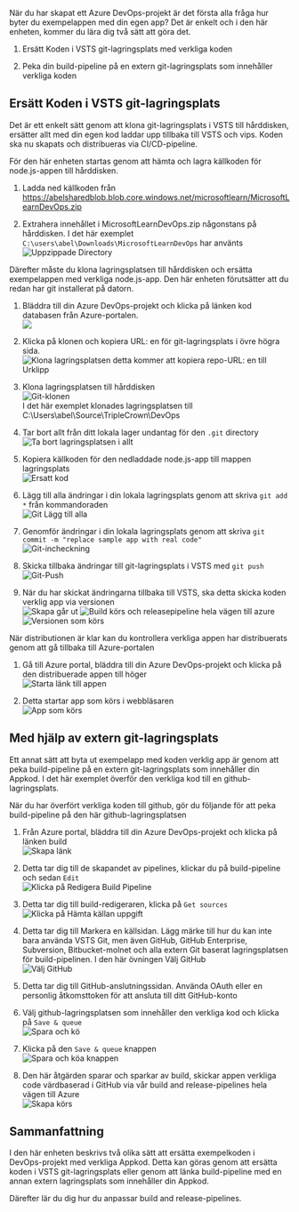 När du har skapat ett Azure DevOps-projekt är det första alla fråga hur byter du exempelappen med din egen app? Det är enkelt och i den här enheten, kommer du lära dig två sätt att göra det.

1. Ersätt Koden i VSTS git-lagringsplats med verkliga koden

2. Peka din build-pipeline på en extern git-lagringsplats som innehåller verkliga koden

## <a name="replacing-code-in-vsts-git-repository"></a>Ersätt Koden i VSTS git-lagringsplats

Det är ett enkelt sätt genom att klona git-lagringsplats i VSTS till hårddisken, ersätter allt med din egen kod laddar upp tillbaka till VSTS och vips. Koden ska nu skapats och distribueras via CI/CD-pipeline.

För den här enheten startas genom att hämta och lagra källkoden för node.js-appen till hårddisken.

1. Ladda ned källkoden från <https://abelsharedblob.blob.core.windows.net/microsoftlearn/MicrosoftLearnDevOps.zip>

2. Extrahera innehållet i MicrosoftLearnDevOps.zip någonstans på hårddisken. I det här exemplet `C:\users\abel\Downloads\MicrosoftLearnDevOps` har använts  
![Uppzippade Directory](../media-drafts/2-unzippedfolder.png)

Därefter måste du klona lagringsplatsen till hårddisken och ersätta exempelappen med verkliga node.js-app. Den här enheten förutsätter att du redan har git installerat på datorn.

1. Bläddra till din Azure DevOps-projekt och klicka på länken kod databasen från Azure-portalen.  
![](../media-drafts/2-browsetorepolink.png)

2. Klicka på klonen och kopiera URL: en för git-lagringsplats i övre högra sida.  
![Klona lagringsplatsen](../media-drafts/2-clonerepo2.png) detta kommer att kopiera repo-URL: en till Urklipp

3. Klona lagringsplatsen till hårddisken  
![Git-klonen](../media-drafts/2-gitclone.png)  
I det här exemplet klonades lagringsplatsen till C:\Users\abel\Source\TripleCrown\DevOps

4. Tar bort allt från ditt lokala lager undantag för den `.git` directory  
![Ta bort lagringsplatsen i allt](..//media-drafts/2-deleterepoofeverything.png)

5. Kopiera källkoden för den nedladdade node.js-app till mappen lagringsplats  
![Ersatt kod](../media-drafts/2-replacedeverything.png)

6. Lägg till alla ändringar i din lokala lagringsplats genom att skriva `git add *` från kommandoraden  
![Git Lägg till alla](../media-drafts/2-gitaddall.png)

7. Genomför ändringar i din lokala lagringsplats genom att skriva `git commit -m "replace sample app with real code"`  
![Git-incheckning](../media-drafts/2-gitcommit.png)

8. Skicka tillbaka ändringar till git-lagringsplats i VSTS med `git push`  
![Git-Push](../media-drafts/2-gitpush.png)

9. När du har skickat ändringarna tillbaka till VSTS, ska detta skicka koden verklig app via versionen  
![Skapa går ut](../media-drafts/2-buildkickedoff2.png)
![Build körs](../media-drafts/2-buildrunning2.png) och releasepipeline hela vägen till azure  
 ![Versionen som körs](../media-drafts/2-releaserunning2.png)

 När distributionen är klar kan du kontrollera verkliga appen har distribuerats genom att gå tillbaka till Azure-portalen

 1. Gå till Azure portal, bläddra till din Azure DevOps-projekt och klicka på den distribuerade appen till höger  
 ![Starta länk till appen](../media-drafts/2-launchapp.png)

 2. Detta startar app som körs i webbläsaren  
 ![App som körs](../media-drafts/2-apprunning.png)

## <a name="using-external-git-repo"></a>Med hjälp av extern git-lagringsplats

Ett annat sätt att byta ut exempelapp med koden verklig app är genom att peka build-pipeline på en extern git-lagringsplats som innehåller din Appkod. I det här exemplet överför den verkliga kod till en github-lagringsplats.

När du har överfört verkliga koden till github, gör du följande för att peka build-pipeline på den här github-lagringsplatsen

1. Från Azure portal, bläddra till din Azure DevOps-projekt och klicka på länken build  
![Skapa länk](../media-drafts/2-buildlink.png)

2. Detta tar dig till de skapandet av pipelines, klickar du på build-pipeline och sedan `Edit`  
![Klicka på Redigera Build Pipeline](../media-drafts/2-editbuildpipelinelink.png)

3. Detta tar dig till build-redigeraren, klicka på `Get sources`  
![Klicka på Hämta källan uppgift](../media-drafts/2-clickgetsourcetask.png)

4. Detta tar dig till Markera en källsidan. Lägg märke till hur du kan inte bara använda VSTS Git, men även GitHub, GitHub Enterprise, Subversion, Bitbucket-molnet och alla extern Git baserat lagringsplatsen för build-pipelinen. I den här övningen Välj GitHub  
![Välj GitHub](../media-drafts/2-selectgithub2.png)

5. Detta tar dig till GitHub-anslutningssidan. Använda OAuth eller en personlig åtkomsttoken för att ansluta till ditt GitHub-konto

6. Välj github-lagringsplatsen som innehåller den verkliga kod och klicka på `Save & queue`  
![Spara och kö](../media-drafts/2-saveandqueue2.png)

7. Klicka på den `Save & queue` knappen  
![Spara och köa knappen](../media-drafts/2-saveandqueuebutton.png)

8. Den här åtgärden sparar och sparkar av build, skickar appen verkliga code värdbaserad i GitHub via vår build and release-pipelines hela vägen till Azure  
![Skapa körs](../media-drafts/2-buildpipelinerunning.png)

## <a name="summary"></a>Sammanfattning

I den här enheten beskrivs två olika sätt att ersätta exempelkoden i DevOps-projekt med verkliga Appkod. Detta kan göras genom att ersätta koden i VSTS git-lagringsplats eller genom att länka build-pipeline med en annan extern lagringsplats som innehåller din Appkod.

Därefter lär du dig hur du anpassar build and release-pipelines.